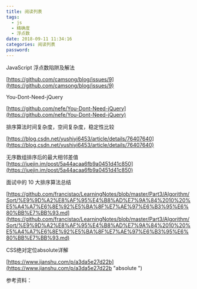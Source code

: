 ```yaml
---
title: 阅读列表
tags:
  - js
  - 精确度
  - 浮点数
date: 2018-09-11 11:34:16
categories: 阅读列表
password:
---
```



JavaScript 浮点数陷阱及解法

[https://github.com/camsong/blog/issues/9](https://github.com/camsong/blog/issues/9)


You-Dont-Need-jQuery

[https://github.com/nefe/You-Dont-Need-jQuery](https://github.com/nefe/You-Dont-Need-jQuery)

排序算法时间复杂度，空间复杂度，稳定性比较

[https://blog.csdn.net/yushiyi6453/article/details/76407640](https://blog.csdn.net/yushiyi6453/article/details/76407640)

无序数组排序后的最大相邻差值
[https://juejin.im/post/5a44acaa6fb9a0451d41c850](https://juejin.im/post/5a44acaa6fb9a0451d41c850)

<!-- more -->

面试中的 10 大排序算法总结

[https://github.com/francistao/LearningNotes/blob/master/Part3/Algorithm/Sort/%E9%9D%A2%E8%AF%95%E4%B8%AD%E7%9A%84%2010%20%E5%A4%A7%E6%8E%92%E5%BA%8F%E7%AE%97%E6%B3%95%E6%80%BB%E7%BB%93.md](https://github.com/francistao/LearningNotes/blob/master/Part3/Algorithm/Sort/%E9%9D%A2%E8%AF%95%E4%B8%AD%E7%9A%84%2010%20%E5%A4%A7%E6%8E%92%E5%BA%8F%E7%AE%97%E6%B3%95%E6%80%BB%E7%BB%93.md)

CSS绝对定位absolute详解

[https://www.jianshu.com/p/a3da5e27d22b](https://www.jianshu.com/p/a3da5e27d22b "absolute ")

参考资料：